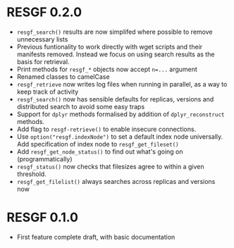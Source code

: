 # RESGF 0.2.0

* `resgf_search()` results are now simplifed where possible to remove unnecessary lists
* Previous funtionality to work directly with wget scripts and their manifests removed. Instead we focus on using search results as the
  basis for retrieval.
* Print methods for `resgf_*` objects now accept `n=...` argument
* Renamed classes to camelCase
* `resgf_retrieve` now writes log files when running in parallel, as a way to keep track of activity
* `resgf_search()` now has sensible defaults for replicas, versions and distributed search to avoid some easy traps
* Support for `dplyr` methods formalised by addition of `dplyr_reconstruct` methods.
* Add flag to `resgf-retrieve()` to enable insecure connections.
* Use `option("resgf.indexNode")` to set a default index node universally. Add specification of index node to `resgf_get_fileset()`
* Add `resgf_get_node_status()` to find out what's going on (programmatically)
* `resgf_status()` now checks that filesizes agree to within a given threshold.
* `resgf_get_filelist()` always searches across replicas and versions now

# RESGF 0.1.0

* First feature complete draft, with basic documentation
